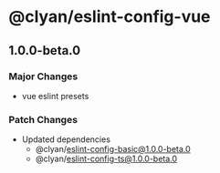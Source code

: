 # @clyan/eslint-config-vue

## 1.0.0-beta.0

### Major Changes

- vue eslint presets

### Patch Changes

- Updated dependencies
  - @clyan/eslint-config-basic@1.0.0-beta.0
  - @clyan/eslint-config-ts@1.0.0-beta.0
